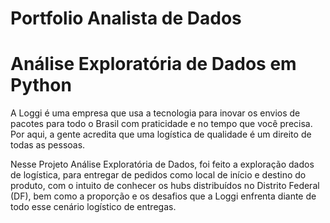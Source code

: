 # Portfolio Analista de Dados

<h1>Análise Exploratória de Dados em Python</h1>

A Loggi é uma empresa que usa a tecnologia para inovar os envios de pacotes para todo o Brasil com praticidade e no tempo que você precisa. Por aqui, a gente acredita que uma logística de qualidade é um direito de todas as pessoas.

Nesse Projeto Análise Exploratória de Dados, foi feito a exploração dados de logística, para entregar de pedidos como local de início e destino do produto, com o intuito de conhecer os hubs distribuídos no Distrito Federal (DF), bem como a proporção e os desafios que a Loggi enfrenta diante de todo esse cenário logístico de entregas.

